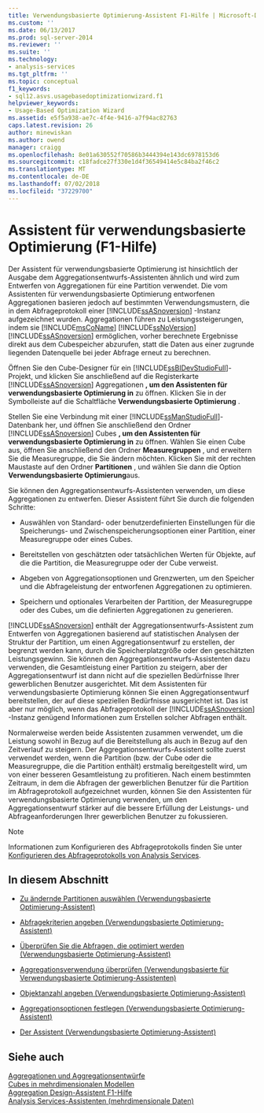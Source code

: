 ```yaml
---
title: Verwendungsbasierte Optimierung-Assistent F1-Hilfe | Microsoft-Dokumentation
ms.custom: ''
ms.date: 06/13/2017
ms.prod: sql-server-2014
ms.reviewer: ''
ms.suite: ''
ms.technology:
- analysis-services
ms.tgt_pltfrm: ''
ms.topic: conceptual
f1_keywords:
- sql12.asvs.usagebasedoptimizationwizard.f1
helpviewer_keywords:
- Usage-Based Optimization Wizard
ms.assetid: e5f5a938-ae7c-4f4e-9416-a7f94ac82763
caps.latest.revision: 26
author: minewiskan
ms.author: owend
manager: craigg
ms.openlocfilehash: 8e01a630552f70586b3444394e143dc6978153d6
ms.sourcegitcommit: c18fadce27f330e1d4f36549414e5c84ba2f46c2
ms.translationtype: MT
ms.contentlocale: de-DE
ms.lasthandoff: 07/02/2018
ms.locfileid: "37229700"
---
```

# <a name="usage-based-optimization-wizard-f1-help"></a>Assistent für verwendungsbasierte Optimierung (F1-Hilfe)
  Der Assistent für verwendungsbasierte Optimierung ist hinsichtlich der Ausgabe dem Aggregationsentwurfs-Assistenten ähnlich und wird zum Entwerfen von Aggregationen für eine Partition verwendet. Die vom Assistenten für verwendungsbasierte Optimierung entworfenen Aggregationen basieren jedoch auf bestimmten Verwendungsmustern, die in dem Abfrageprotokoll einer [!INCLUDE[ssASnoversion](../includes/ssasnoversion-md.md)] -Instanz aufgezeichnet wurden. Aggregationen führen zu Leistungssteigerungen, indem sie [!INCLUDE[msCoName](../includes/msconame-md.md)] [!INCLUDE[ssNoVersion](../includes/ssnoversion-md.md)] [!INCLUDE[ssASnoversion](../includes/ssasnoversion-md.md)] ermöglichen, vorher berechnete Ergebnisse direkt aus dem Cubespeicher abzurufen, statt die Daten aus einer zugrunde liegenden Datenquelle bei jeder Abfrage erneut zu berechnen.  
  
 Öffnen Sie den Cube-Designer für ein [!INCLUDE[ssBIDevStudioFull](../includes/ssbidevstudiofull-md.md)]-Projekt, und klicken Sie anschließend auf die Registerkarte [!INCLUDE[ssASnoversion](../includes/ssasnoversion-md.md)] Aggregationen **, um den Assistenten für verwendungsbasierte Optimierung in** zu öffnen. Klicken Sie in der Symbolleiste auf die Schaltfläche **Verwendungsbasierte Optimierung** .  
  
 Stellen Sie eine Verbindung mit einer [!INCLUDE[ssManStudioFull](../includes/ssmanstudiofull-md.md)]-Datenbank her, und öffnen Sie anschließend den Ordner [!INCLUDE[ssASnoversion](../includes/ssasnoversion-md.md)] Cubes **, um den Assistenten für verwendungsbasierte Optimierung in** zu öffnen. Wählen Sie einen Cube aus, öffnen Sie anschließend den Ordner **Measuregruppen** , und erweitern Sie die Measuregruppe, die Sie ändern möchten. Klicken Sie mit der rechten Maustaste auf den Ordner **Partitionen** , und wählen Sie dann die Option **Verwendungsbasierte Optimierung**aus.  
  
 Sie können den Aggregationsentwurfs-Assistenten verwenden, um diese Aggregationen zu entwerfen. Dieser Assistent führt Sie durch die folgenden Schritte:  
  
-   Auswählen von Standard- oder benutzerdefinierten Einstellungen für die Speicherungs- und Zwischenspeicherungsoptionen einer Partition, einer Measuregruppe oder eines Cubes.  
  
-   Bereitstellen von geschätzten oder tatsächlichen Werten für Objekte, auf die die Partition, die Measuregruppe oder der Cube verweist.  
  
-   Abgeben von Aggregationsoptionen und Grenzwerten, um den Speicher und die Abfrageleistung der entworfenen Aggregationen zu optimieren.  
  
-   Speichern und optionales Verarbeiten der Partition, der Measuregruppe oder des Cubes, um die definierten Aggregationen zu generieren.  
  
 [!INCLUDE[ssASnoversion](../includes/ssasnoversion-md.md)] enthält der Aggregationsentwurfs-Assistent zum Entwerfen von Aggregationen basierend auf statistischen Analysen der Struktur der Partition, um einen Aggregationsentwurf zu erstellen, der begrenzt werden kann, durch die Speicherplatzgröße oder den geschätzten Leistungsgewinn. Sie können den Aggregationsentwurfs-Assistenten dazu verwenden, die Gesamtleistung einer Partition zu steigern, aber der Aggregationsentwurf ist dann nicht auf die speziellen Bedürfnisse Ihrer gewerblichen Benutzer ausgerichtet. Mit dem Assistenten für verwendungsbasierte Optimierung können Sie einen Aggregationsentwurf bereitstellen, der auf diese speziellen Bedürfnisse ausgerichtet ist. Das ist aber nur möglich, wenn das Abfrageprotokoll der [!INCLUDE[ssASnoversion](../includes/ssasnoversion-md.md)] -Instanz genügend Informationen zum Erstellen solcher Abfragen enthält.  
  
 Normalerweise werden beide Assistenten zusammen verwendet, um die Leistung sowohl in Bezug auf die Bereitstellung als auch in Bezug auf den Zeitverlauf zu steigern. Der Aggregationsentwurfs-Assistent sollte zuerst verwendet werden, wenn die Partition (bzw. der Cube oder die Measuregruppe, die die Partition enthält) erstmalig bereitgestellt wird, um von einer besseren Gesamtleistung zu profitieren. Nach einem bestimmten Zeitraum, in dem die Abfragen der gewerblichen Benutzer für die Partition im Abfrageprotokoll aufgezeichnet wurden, können Sie den Assistenten für verwendungsbasierte Optimierung verwenden, um den Aggregationsentwurf stärker auf die bessere Erfüllung der Leistungs- und Abfrageanforderungen Ihrer gewerblichen Benutzer zu fokussieren.  
  
> [!NOTE]  
>  Informationen zum Konfigurieren des Abfrageprotokolls finden Sie unter [Konfigurieren des Abfrageprotokolls von Analysis Services](http://www.microsoft.com/technet/prodtechnol/sql/2005/technologies/config_ssas_querylog.mspx).  
  
## <a name="in-this-section"></a>In diesem Abschnitt  
  
-   [Zu ändernde Partitionen auswählen &#40;Verwendungsbasierte Optimierung-Assistent&#41;](select-partitions-to-modify-usage-based-optimization-wizard.md)  
  
-   [Abfragekriterien angeben &#40;Verwendungsbasierte Optimierung-Assistent&#41;](specify-query-criteria-usage-based-optimization-wizard.md)  
  
-   [Überprüfen Sie die Abfragen, die optimiert werden &#40;Verwendungsbasierte Optimierung-Assistent&#41;](review-the-queries-that-will-be-optimized-usage-based-optimization-wizard.md)  
  
-   [Aggregationsverwendung überprüfen &#40;Verwendungsbasierte für Verwendungsbasierte Optimierung-Assistenten&#41;](review-aggregation-usage-usage-based-optimiation-wizard.md)  
  
-   [Objektanzahl angeben &#40;Verwendungsbasierte Optimierung-Assistent&#41;](specify-object-counts-usage-based-optimization-wizard.md)  
  
-   [Aggregationsoptionen festlegen &#40;Verwendungsbasierte Optimierung-Assistent&#41;](set-aggregation-options-usage-based-optimization-wizard.md)  
  
-   [Der Assistent &#40;Verwendungsbasierte Optimierung-Assistent&#41;](completing-the-wizard-usage-based-optimization-wizard.md)  
  
## <a name="see-also"></a>Siehe auch  
 [Aggregationen und Aggregationsentwürfe](multidimensional-models-olap-logical-cube-objects/aggregations-and-aggregation-designs.md)   
 [Cubes in mehrdimensionalen Modellen](multidimensional-models/cubes-in-multidimensional-models.md)   
 [Aggregation Design-Assistent F1-Hilfe](aggregation-design-wizard-f1-help.md)   
 [Analysis Services-Assistenten &#40;mehrdimensionale Daten&#41;](analysis-services-wizards-multidimensional-data.md)  
  
  
